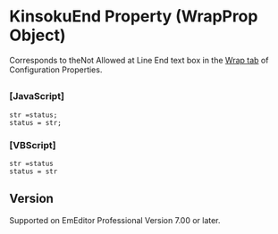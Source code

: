 # KinsokuEnd Property (WrapProp Object)

Corresponds to theNot
Allowed at Line End text box in the
[Wrap tab](../../dlg/properties/wrap/index) of Configuration Properties.

## 

### \[JavaScript\]

```
str =status;
status = str;
```

### \[VBScript\]

```
str =status
status = str
```

## Version

Supported on EmEditor Professional Version 7.00 or later.
